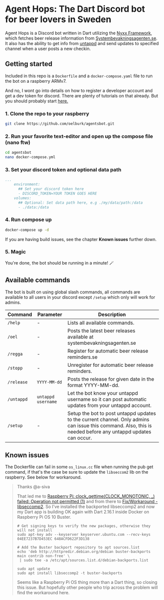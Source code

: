 # Agent Hops: The Dart Discord bot for beer lovers in Sweden

Agent Hops is a Discord bot written in Dart utilizing the [Nyxx Framework](https://github.com/l7ssha/nyxx), which fetches beer release information from [Systembevakningsagenten.se](https://systembevakningsagenten.se/). It also has the ability to get info from [untappd](https://untappd.com/) and send updates to specified channel when a user posts a new checkin.

## Getting started

Included in this repo is a `Dockerfile` and a `docker-compose.yaml` file to run the bot on a raspberry ARMv7.

And no, I wont go into details on how to register a developer account and get a dev token for discord. There are plenty of tutorials on that already. But you should probably start [here.](https://discord.com/developers/docs/intro)

### 1. Clone the repo to your raspberry

```bash
git clone https://github.com/oelburk/agentsbot.git
```

### 2. Run your favorite text-editor and open up the compose file (nano ftw)

```bash
cd agentsbot
nano docker-compose.yml
```

### 3. Set your discord token and optional data path

```yaml
...
    environment:
      ## Set your discord token here
      - DISCORD_TOKEN=YOUR TOKEN GOES HERE
    volumes:
      ## Optional: Set data path here, e.g ./my/data/path:/data
      - ./data:/data
```

### 4. Run compose up

```bash
docker-compose up -d
```

If you are having build issues, see the chapter **Known issues** further down.

### 5. Magic

You're done, the bot should be running in a minute! :magic_wand:

## Available commands

The bot is built on using global slash commands, all commands are available to all users in your discord except `/setup` which only will work for admins.

| Command    | Parameter          | Description                                                                                                                                                  |
| ---------- | ------------------ | ------------------------------------------------------------------------------------------------------------------------------------------------------------ |
| `/help`    | -                  | Lists all available commands.                                                                                                                                |
| `/oel`     | -                  | Posts the latest beer releases available at systembevakningsagenten.se                                                                                       |
| `/regga`   | -                  | Register for automatic beer release reminders.se                                                                                                             |
| `/stopp`   | -                  | Unregister for automatic beer release reminders.                                                                                                             |
| `/release` | `YYYY-MM-dd`       | Posts the release for given date in the format YYYY-MM-dd.                                                                                                   |
| `/untappd` | `untappd username` | Let the bot know your untappd username so it can post automatic updates from your untappd account.                                                           |
| `/setup`   | -                  | Setup the bot to post untappd updates to the current channel. Only admins can issue this command. Also, this is needed before any untappd updates can occur. |

## Known issues

The Dockerfile can fail in some `os_linux.cc` file when running the pub get command, if that's the case be sure to update the `libseccom2` lib on the raspberry. See below for workaround.

> Thanks @a-siva
>
> That led me to [Raspberry Pi: clock_gettime(CLOCK_MONOTONIC, _) failed: Operation not permitted (1)](https://github.com/adriankumpf/teslamate/issues/2302) and from there to [Fix/Workaround - libseccomp2](https://blog.samcater.com/fix-workaround-rpi4-docker-libseccomp2-docker-20/). So I've installed the backported libseccomp2 and now my Dart app is building OK again with Dart 2.16.1 inside Docker on Raspberry Pi OS 10 Buster.
>
> ```shell
> # Get signing keys to verify the new packages, otherwise they will not install
> sudo apt-key adv --keyserver keyserver.ubuntu.com --recv-keys 04EE7237B7D453EC 648ACFD622F3D138
> 
> # Add the Buster backport repository to apt sources.list
> echo 'deb http://httpredir.debian.org/debian buster-backports main contrib non-free' \
>  | sudo tee -a /etc/apt/sources.list.d/debian-backports.list
> 
> sudo apt update
> sudo apt install libseccomp2 -t buster-backports
> ```
>
> Seems like a Raspberry Pi OS thing more than a Dart thing, so closing this issue. But hopefully other people who trip across the problem will find the workaround here.
